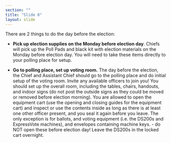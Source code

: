 ```yaml
---
section: ""
title: "Slide 8"
layout: slide
---
```


There are 2 things to do the day before the election:

- **Pick up election supplies on the Monday before election day**. Chiefs will pick up the Poll Pads and black kit with election materials on the Monday before election day. You will need to take these items directly to your polling place for setup.

- **Go to polling place, set up voting room.** The day before the election, the Chief and Assistant Chief should go to the polling place and do initial setup of the voting room. Invite any available officers to join you! You should set up the overall room, including the tables, chairs, handouts, and indoor signs (do not post the outside signs as they could be moved or removed before election morning). You are allowed to open the equipment cart (use the opening and closing guides for the equipment cart) and inspect or use the contents inside as long as there is at least one other officer present, and you seal it again before you leave. The only exception is for ballots, and voting equipment (i.e. the DS200s and ExpressVote machines), and envelopes containing machine keys. - do NOT open these before election day! Leave the DS200s in the locked cart overnight.